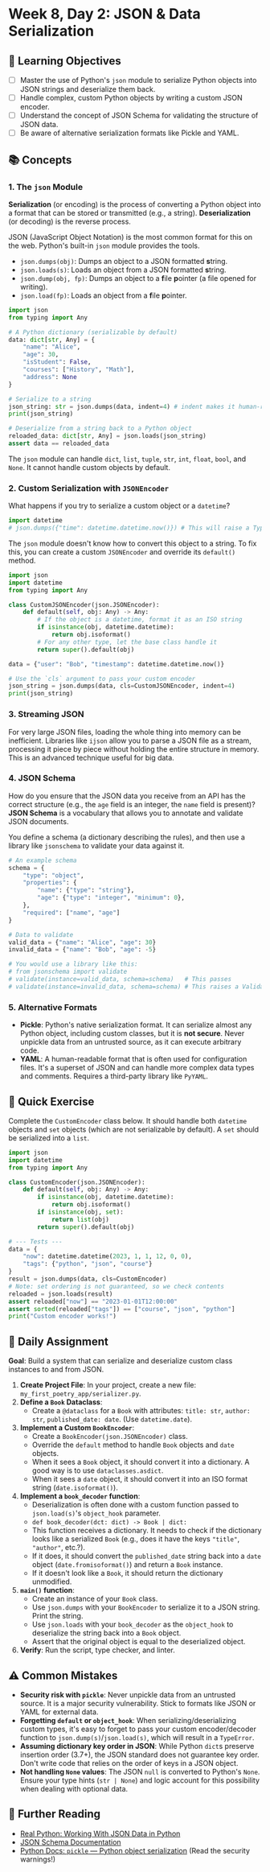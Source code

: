 # Week 8, Day 2: JSON & Data Serialization

## 🎯 Learning Objectives

- [ ] Master the use of Python's `json` module to serialize Python objects into JSON strings and deserialize them back.
- [ ] Handle complex, custom Python objects by writing a custom JSON encoder.
- [ ] Understand the concept of JSON Schema for validating the structure of JSON data.
- [ ] Be aware of alternative serialization formats like Pickle and YAML.

## 📚 Concepts

### 1. The `json` Module

**Serialization** (or encoding) is the process of converting a Python object into a format that can be stored or transmitted (e.g., a string). **Deserialization** (or decoding) is the reverse process.

JSON (JavaScript Object Notation) is the most common format for this on the web. Python's built-in `json` module provides the tools.

- `json.dumps(obj)`: Dumps an object to a JSON formatted **s**tring.
- `json.loads(s)`: Loads an object from a JSON formatted **s**tring.
- `json.dump(obj, fp)`: Dumps an object to a **f**ile **p**ointer (a file opened for writing).
- `json.load(fp)`: Loads an object from a **f**ile **p**ointer.

```python
import json
from typing import Any

# A Python dictionary (serializable by default)
data: dict[str, Any] = {
    "name": "Alice",
    "age": 30,
    "isStudent": False,
    "courses": ["History", "Math"],
    "address": None
}

# Serialize to a string
json_string: str = json.dumps(data, indent=4) # indent makes it human-readable
print(json_string)

# Deserialize from a string back to a Python object
reloaded_data: dict[str, Any] = json.loads(json_string)
assert data == reloaded_data
```

The `json` module can handle `dict`, `list`, `tuple`, `str`, `int`, `float`, `bool`, and `None`. It cannot handle custom objects by default.

### 2. Custom Serialization with `JSONEncoder`

What happens if you try to serialize a custom object or a `datetime`?

```python
import datetime
# json.dumps({"time": datetime.datetime.now()}) # This will raise a TypeError!
```

The `json` module doesn't know how to convert this object to a string. To fix this, you can create a custom `JSONEncoder` and override its `default()` method.

```python
import json
import datetime
from typing import Any

class CustomJSONEncoder(json.JSONEncoder):
    def default(self, obj: Any) -> Any:
        # If the object is a datetime, format it as an ISO string
        if isinstance(obj, datetime.datetime):
            return obj.isoformat()
        # For any other type, let the base class handle it
        return super().default(obj)

data = {"user": "Bob", "timestamp": datetime.datetime.now()}

# Use the `cls` argument to pass your custom encoder
json_string = json.dumps(data, cls=CustomJSONEncoder, indent=4)
print(json_string)
```

### 3. Streaming JSON

For very large JSON files, loading the whole thing into memory can be inefficient. Libraries like `ijson` allow you to parse a JSON file as a stream, processing it piece by piece without holding the entire structure in memory. This is an advanced technique useful for big data.

### 4. JSON Schema

How do you ensure that the JSON data you receive from an API has the correct structure (e.g., the `age` field is an integer, the `name` field is present)? **JSON Schema** is a vocabulary that allows you to annotate and validate JSON documents.

You define a schema (a dictionary describing the rules), and then use a library like `jsonschema` to validate your data against it.

```python
# An example schema
schema = {
    "type": "object",
    "properties": {
        "name": {"type": "string"},
        "age": {"type": "integer", "minimum": 0},
    },
    "required": ["name", "age"]
}

# Data to validate
valid_data = {"name": "Alice", "age": 30}
invalid_data = {"name": "Bob", "age": -5}

# You would use a library like this:
# from jsonschema import validate
# validate(instance=valid_data, schema=schema)   # This passes
# validate(instance=invalid_data, schema=schema) # This raises a ValidationError
```

### 5. Alternative Formats

- **Pickle**: Python's native serialization format. It can serialize almost any Python object, including custom classes, but it is **not secure**. Never unpickle data from an untrusted source, as it can execute arbitrary code.
- **YAML**: A human-readable format that is often used for configuration files. It's a superset of JSON and can handle more complex data types and comments. Requires a third-party library like `PyYAML`.

## 🔹 Quick Exercise

Complete the `CustomEncoder` class below. It should handle both `datetime` objects and `set` objects (which are not serializable by default). A `set` should be serialized into a `list`.

```python
import json
import datetime
from typing import Any

class CustomEncoder(json.JSONEncoder):
    def default(self, obj: Any) -> Any:
        if isinstance(obj, datetime.datetime):
            return obj.isoformat()
        if isinstance(obj, set):
            return list(obj)
        return super().default(obj)

# --- Tests ---
data = {
    "now": datetime.datetime(2023, 1, 1, 12, 0, 0),
    "tags": {"python", "json", "course"}
}
result = json.dumps(data, cls=CustomEncoder)
# Note: set ordering is not guaranteed, so we check contents
reloaded = json.loads(result)
assert reloaded["now"] == "2023-01-01T12:00:00"
assert sorted(reloaded["tags"]) == ["course", "json", "python"]
print("Custom encoder works!")
```

## 📝 Daily Assignment

**Goal**: Build a system that can serialize and deserialize custom class instances to and from JSON.

1.  **Create Project File**: In your project, create a new file: `my_first_poetry_app/serializer.py`.
2.  **Define a `Book` Dataclass**:
    - Create a `@dataclass` for a `Book` with attributes: `title: str`, `author: str`, `published_date: date`. (Use `datetime.date`).
3.  **Implement a Custom `BookEncoder`**:
    - Create a `BookEncoder(json.JSONEncoder)` class.
    - Override the `default` method to handle `Book` objects and `date` objects.
    - When it sees a `Book` object, it should convert it into a dictionary. A good way is to use `dataclasses.asdict`.
    - When it sees a `date` object, it should convert it into an ISO format string (`date.isoformat()`).
4.  **Implement a `book_decoder` function**:
    - Deserialization is often done with a custom function passed to `json.load(s)`'s `object_hook` parameter.
    - `def book_decoder(dct: dict) -> Book | dict:`
    - This function receives a dictionary. It needs to check if the dictionary looks like a serialized `Book` (e.g., does it have the keys `"title"`, `"author"`, etc.?).
    - If it does, it should convert the `published_date` string back into a `date` object (`date.fromisoformat()`) and return a `Book` instance.
    - If it doesn't look like a `Book`, it should return the dictionary unmodified.
5.  **`main()` function**:
    - Create an instance of your `Book` class.
    - Use `json.dumps` with your `BookEncoder` to serialize it to a JSON string. Print the string.
    - Use `json.loads` with your `book_decoder` as the `object_hook` to deserialize the string back into a `Book` object.
    - Assert that the original object is equal to the deserialized object.
6.  **Verify**: Run the script, type checker, and linter.

## ⚠️ Common Mistakes

- **Security risk with `pickle`**: Never unpickle data from an untrusted source. It is a major security vulnerability. Stick to formats like JSON or YAML for external data.
- **Forgetting `default` or `object_hook`**: When serializing/deserializing custom types, it's easy to forget to pass your custom encoder/decoder function to `json.dump(s)`/`json.load(s)`, which will result in a `TypeError`.
- **Assuming dictionary key order in JSON**: While Python `dict`s preserve insertion order (3.7+), the JSON standard does not guarantee key order. Don't write code that relies on the order of keys in a JSON object.
- **Not handling `None` values**: The JSON `null` is converted to Python's `None`. Ensure your type hints (`str | None`) and logic account for this possibility when dealing with optional data.

## 📖 Further Reading

- [Real Python: Working With JSON Data in Python](https://realpython.com/python-json/)
- [JSON Schema Documentation](https://json-schema.org/)
- [Python Docs: `pickle` — Python object serialization](https://docs.python.org/3/library/pickle.html) (Read the security warnings!)
